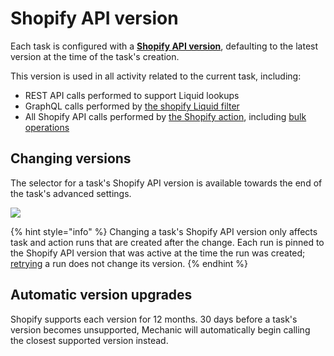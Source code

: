 # Shopify API version

Each task is configured with a [**Shopify API version**](https://shopify.dev/concepts/about-apis/versioning), defaulting to the latest version at the time of the task's creation.

This version is used in all activity related to the current task, including:

* REST API calls performed to support Liquid lookups
* GraphQL calls performed by [the shopify Liquid filter](../../liquid/filters/shopify.md)
* All Shopify API calls performed by [the Shopify action](../actions/shopify.md), including [bulk operations]()

## Changing versions

The selector for a task's Shopify API version is available towards the end of the task's advanced settings.

![](../../.gitbook/assets/2021-02-09-16.48.53.gif)

{% hint style="info" %}
Changing a task's Shopify API version only affects task and action runs that are created after the change. Each run is pinned to the Shopify API version that was active at the time the run was created; [retrying](../runs/retries.md) a run does not change its version.
{% endhint %}

## Automatic version upgrades

Shopify supports each version for 12 months. 30 days before a task's version becomes unsupported, Mechanic will automatically begin calling the closest supported version instead.

